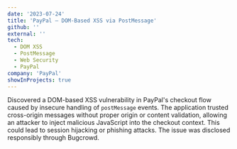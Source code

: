 ```yaml
---
date: '2023-07-24'
title: 'PayPal – DOM-Based XSS via PostMessage'
github: ''
external: ''
tech:
  - DOM XSS
  - PostMessage
  - Web Security
  - PayPal
company: 'PayPal'
showInProjects: true
---
```


Discovered a DOM-based XSS vulnerability in PayPal's checkout flow caused by insecure handling of `postMessage` events. The application trusted cross-origin messages without proper origin or content validation, allowing an attacker to inject malicious JavaScript into the checkout context. This could lead to session hijacking or phishing attacks. The issue was disclosed responsibly through Bugcrowd.
